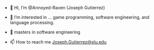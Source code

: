 - 👋 Hi, I’m @Annoyed-Raven (Joseph Gutierrez)
- 👀 I’m interested in ... game programming, software engineering, and language processing.
- 🌱 masters in software engineering

- 📫 How to reach me Joseph.Gutierrez@slu.edu

<!---
Annoyed-Raven/Annoyed-Raven is a ✨ special ✨ repository because its `README.md` (this file) appears on your GitHub profile.
You can click the Preview link to take a look at your changes.
--->
